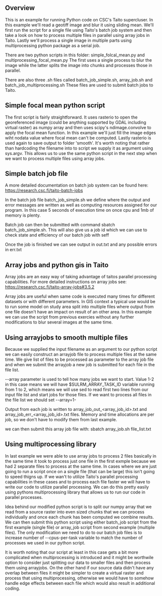 ## Overview
This is an example for running Python code on CSC's Taito supercluser. In this example we'll read a geotiff image and blur it using sliding mean. We'll first run the script for a single file using Taito's batch job system and then take a look on how to process multiple files in parallel using array jobs in Taito. Lastly we'll process a single image in multiple parts using multiprocessing python package as a serial job.

There are two python scripts in this folder: simple\_folcal\_mean.py and multiprocessing\_focal\_mean.py The first uses a single process to blur the image while the latter splits the image into chunks and processes those in parallel.

There are also three .sh files called batch\_job\_simple.sh, array\_job.sh and batch\_job\_multiprocessing.sh These files are used to submit batch jobs to Taito.

## Simple focal mean python script
The first script is fairly straightforward. It uses rasterio to open the georeferenced image (could be anything supported by GDAL including virtual raster) as numpy array and then uses scipy's ndimage.convolve to apply the focal mean function. In this example we'll just fill the image edges wiht nodata value where focal mean can't be computed. Lastly rasterio is used again to save output to folder 'smooth'. It's worth noting that rather than hardcoding the filename into to script we supply it as argument using sys.argv. This allows us to use the same python script in the next step when we want to process multiple files using array jobs.

## Simple batch job file

A more detailed documentation on batch job system can be found here: https://research.csc.fi/taito-batch-jobs

In the batch job file batch\_job\_simple.sh we define where the output and error messages are written as well as computing resources assigned for our program. In this case 5 seconds of execution time on once cpu and 1mb of memory is plenty.

Batch job can then be submitted with command sbatch batch\_job\_simple.sh. This will also give us a job id which we can use to check state and efficiency of our batch job with seff <jobid>

Once the job is finished we can see output in out.txt and any possible errors in err.txt

## Array jobs and python gis in Taito
Array jobs are an easy way of taking advantage of taitos parallel processing capabilities. For more detailed instructions on array jobs see: https://research.csc.fi/taito-array-jobs#3.5.2

Array jobs are useful when same code is executed many times for different datasets or with different parameters. In GIS context a typical use would be to run some model on study area split into multiple files where output from one file doesn't have an impact on result of an other area. In this example we can use the script from previous exercies without any further modifications to blur several images at the same time.

## Using arrayjobs to smooth multiple files
Because we supplied the input filename as an argument to our python script we can easily construct an arrayjob file to process multiple files at the same time. We give list of files to be processed as parameter to the array job file and when we submit the arrayjob a new job is submitted for each file in the file list.

--array parameter is used to tell how many jobs we want to start. Value 1-2 in this case means we will have $SULRM\_ARRAY\_TASK\_ID variable running from 1 to 2, which means we will use sed to read first two lines from our input file list and start jobs for those files. If we want to process all files in the file list we should set --array=1-<number of lines>

Output from each job is written to array\_job\_out\_<array\_job\_id>.txt and array\_job\_err\_<array\_job\_id>.txt files. Memory and time allocations are per job, so we don't have to modify them from last example.

we can then submit this array job file with:
sbatch array\_job.sh file\_list.txt

## Using multiprocessing library
In last example we were able to use array jobs to process 2 files basically in the same time it took to process just one file in the first exmple because we had 2 separate files to process at the same time. In cases where we are just going to run a script once on a single file (that can be large) this isn't going to speed thigns up. If we wan't to utilize Taito's parallel processing capabilities in these cases and to process each file faster we will have to  write our code to utilize parallel processing. We can do this pretty easily using pythons multiprocessing library that allows us to run our code in parallel processes.

Idea behind our modified python script is to split our numpy array that we read from a source raster into even sized chunks that we can process individually and once each chunk has been computed we combine results. We can then submit this python script using either batch\_job script from the first example (single file) or array\_job script from second example (multiple files). The only modification we need to do to our batch job files is to increase number of --cpus-per-task variable to match the number of processes we used in our python script.

It is worth noting that our script at least in this case gets a bit more complicated when multiprocessing is introduced and it might be worthwile option to consider just splitting our data to smaller files and then process them using arrayjobs. On the other hand if our source data didn't have any overlap between files it might be simpler to create a virtual raster and process that using multiprocessing, otherwise we would have to somehow handle edge effects between each file which would also result in additional coding.
